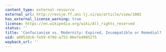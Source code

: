 ```yaml
---
content_type: external-resource
external_url: http://revije.ff.uni-lj.si/as/article/view/1002
has_external_license_warning: true
license: https://en.wikipedia.org/wiki/All_rights_reserved
status: ''
title: 'Confucianism vs. Modernity: Expired, Incompatible or Remedial?'
uid: a0053dc6-fe59-479d-a753-06e7e4905275
wayback_url: ''
---
```

